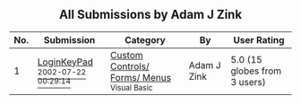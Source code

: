 ﻿<div align="center">

## All Submissions by Adam J Zink

</div>

No.  | Submission | Category | By   | User Rating
---- | ---------- | -------- | ---- | -----------
1 | [LoginKeyPad<br /><sup>2002-07-22 00:29:14</sup>](https://github.com/Planet-Source-Code/adam-j-zink-loginkeypad__1-38180) | [Custom Controls/ Forms/  Menus<br /><sup>Visual Basic</sup>](../ByCategory/custom-controls-forms-menus__1-4.md) | Adam J Zink | 5.0 (15 globes from 3 users)
